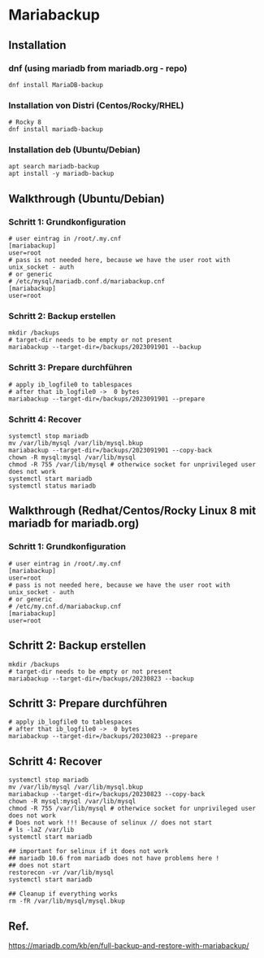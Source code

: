 # Mariabackup 

## Installation 

### dnf (using mariadb from mariadb.org - repo)
```
dnf install MariaDB-backup 
```

### Installation von Distri (Centos/Rocky/RHEL)

```
# Rocky 8 
dnf install mariadb-backup 
```

### Installation deb (Ubuntu/Debian) 

```
apt search mariadb-backup 
apt install -y mariadb-backup 
```

## Walkthrough (Ubuntu/Debian)

### Schritt 1: Grundkonfiguration 

```
# user eintrag in /root/.my.cnf
[mariabackup]
user=root 
# pass is not needed here, because we have the user root with unix_socket - auth 
# or generic 
# /etc/mysql/mariadb.conf.d/mariabackup.cnf
[mariabackup]
user=root
```

### Schritt 2: Backup erstellen 

```
mkdir /backups 
# target-dir needs to be empty or not present 
mariabackup --target-dir=/backups/2023091901 --backup 
```

### Schritt 3: Prepare durchführen 

```
# apply ib_logfile0 to tablespaces 
# after that ib_logfile0 ->  0 bytes
mariabackup --target-dir=/backups/2023091901 --prepare 
```

### Schritt 4: Recover 

```
systemctl stop mariadb 
mv /var/lib/mysql /var/lib/mysql.bkup 
mariabackup --target-dir=/backups/2023091901 --copy-back 
chown -R mysql:mysql /var/lib/mysql
chmod -R 755 /var/lib/mysql # otherwice socket for unprivileged user does not work
systemctl start mariadb
systemctl status mariadb 
```

## Walkthrough (Redhat/Centos/Rocky Linux 8 mit mariadb for mariadb.org)

### Schritt 1: Grundkonfiguration 

```
# user eintrag in /root/.my.cnf
[mariabackup]
user=root 
# pass is not needed here, because we have the user root with unix_socket - auth 
# or generic 
# /etc/my.cnf.d/mariabackup.cnf
[mariabackup]
user=root
```

## Schritt 2: Backup erstellen 

```
mkdir /backups 
# target-dir needs to be empty or not present 
mariabackup --target-dir=/backups/20230823 --backup 
```

## Schritt 3: Prepare durchführen 

```
# apply ib_logfile0 to tablespaces 
# after that ib_logfile0 ->  0 bytes
mariabackup --target-dir=/backups/20230823 --prepare 
```

## Schritt 4: Recover

```
systemctl stop mariadb 
mv /var/lib/mysql /var/lib/mysql.bkup 
mariabackup --target-dir=/backups/20230823 --copy-back 
chown -R mysql:mysql /var/lib/mysql
chmod -R 755 /var/lib/mysql # otherwice socket for unprivileged user does not work
# Does not work !!! Because of selinux // does not start
# ls -laZ /var/lib
systemctl start mariadb 

## important for selinux if it does not work
## mariadb 10.6 from mariadb does not have problems here !
## does not start
restorecon -vr /var/lib/mysql 
systemctl start mariadb

## Cleanup if everything works 
rm -fR /var/lib/mysql/mysql.bkup 
```

## Ref. 
https://mariadb.com/kb/en/full-backup-and-restore-with-mariabackup/
